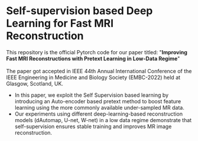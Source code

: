 # Self-supervision based Deep Learning for Fast MRI Reconstruction
This repository is the official Pytorch code for our paper titled: "**Improving Fast MRI Reconstructions with Pretext Learning in Low-Data Regime**"
<br>
<br>
The paper got accepted in IEEE 44th Annual International Conference of the IEEE Engineering in Medicine and Biology Society (EMBC-2022) held at Glasgow, Scotland, UK.
<br>

* In this paper, we exploit the Self Supervision based learning by introducing an Auto-encoder based pretext method to boost feature learning using the more commonly available under-sampled MR data.
* Our experiments using different deep-learning-based reconstruction models (dAutomap, U-net, W-net) in a low data regime demonstrate that self-supervision ensures stable training and improves MR image reconstruction.
